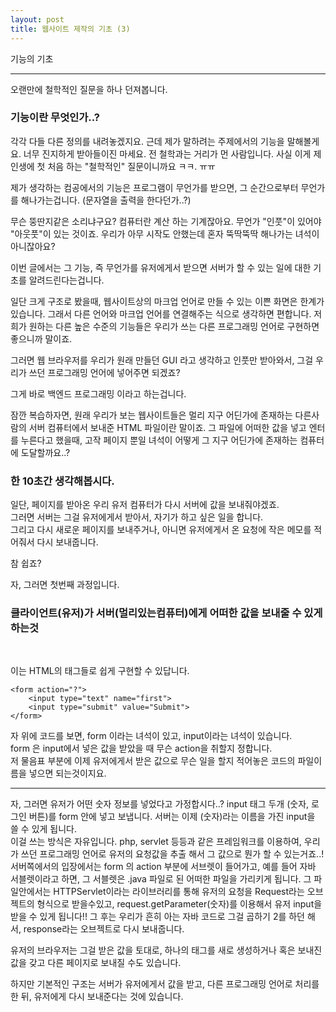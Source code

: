 ```yaml
---
layout: post
title: 웹사이트 제작의 기초 (3)
---
```


기능의 기초

------------------------

오랜만에 철학적인 질문을 하나 던져봅니다.  

### 기능이란 무엇인가..?

각각 다들 다른 정의를 내려놓겠지요. 근데 제가 말하려는 주제에서의 기능을 말해볼게요. 너무 진지하게 받아들이진 마세요. 전 철학과는 거리가 먼 사람입니다. 사실 이게 제 인생에 첫 처음 하는 "철학적인" 질문이니까요 ㅋㅋ. ㅠㅠ  

제가 생각하는 컴공에서의 기능은 프로그램이 무언가를 받으면, 그 순간으로부터 무언가를 해나가는겁니다. (문자열을 출력을 한다던가..?)  

무슨 뚱딴지같은 소리냐구요? 컴퓨터란 계산 하는 기계잖아요. 무언가 "인풋"이 있어야 "아웃풋"이 있는 것이죠. 우리가 아무 시작도 안했는데 혼자 뚝딱뚝딱 해나가는 녀석이 아니잖아요?  

이번 글에서는 그 기능, 즉 무언가를 유저에게서 받으면 서버가 할 수 있는 일에 대한 기초를 알려드린다는겁니다.  

일단 크게 구조로 봤을때, 웹사이트상의 마크업 언어로 만들 수 있는 이쁜 화면은 한계가 있습니다. 그래서 다른 언어와 마크업 언어를 연결해주는 식으로 생각하면 편합니다. 저희가 원하는 다른 높은 수준의 기능들은 우리가 쓰는 다른 프로그래밍 언어로 구현하면 좋으니까 말이죠.  

그러면 웹 브라우저를 우리가 원래 만들던 GUI 라고 생각하고 인풋만 받아와서, 그걸 우리가 쓰던 프로그래밍 언어에 넣어주면 되겠죠?  

그게 바로 백엔드 프로그래밍 이라고 하는겁니다.  

잠깐 복습하자면, 원래 우리가 보는 웹사이트들은 멀리 지구 어딘가에 존재하는 다른사람의 서버 컴퓨터에서 보내준 HTML 파일이란 말이죠. 그 파일에 어떠한 값을 넣고 엔터를 누른다고 했을때, 고작 페이지 뿐일 녀석이 어떻게 그 지구 어딘가에 존재하는 컴퓨터에 도달할까요..?  

### 한 10초간 생각해봅시다.  

일단, 페이지를 받아온 우리 유저 컴퓨터가 다시 서버에 값을 보내줘야겠죠.  
그러면 서버는 그걸 유저에게서 받아서, 자기가 하고 싶은 일을 합니다.  
그리고 다시 새로운 페이지를 보내주거나, 아니면 유저에게서 온 요청에 작은 메모를 적어줘서 다시 보내줍니다.

참 쉽죠?  

자, 그러면 첫번째 과정입니다.
###  클라이언트(유저)가 서버(멀리있는컴퓨터)에게 어떠한 값을 보내줄 수 있게 하는것  
<br>

이는 HTML의 태그들로 쉽게 구현할 수 있답니다.   
```
<form action="?">
	<input type="text" name="first">
	<input type="submit" value="Submit">
</form>
```
자 위에 코드를 보면, form 이라는 녀석이 있고, input이라는 녀석이 있습니다.  
form 은 input에서 넣은 값을 받았을 때 무슨 action을 취할지 정합니다.  
저 물음표 부분에 이제 유저에게서 받은 값으로 무슨 일을 할지 적어놓은 코드의 파일이름을 넣으면 되는것이지요.

--------------------

자, 그러면 유저가 어떤 숫자 정보를 넣었다고 가정합시다..?
input 태그 두개 (숫자, 로그인 버튼)를 form 안에 넣고 보냅니다.
서버는 이제 (숫자)라는 이름을 가진 input을 쓸 수 있게 됩니다.  
이걸 쓰는 방식은 자유입니다. php, servlet 등등과 같은 프레임워크를 이용하여, 우리가 쓰던 프로그래밍 언어로 유저의 요청값을 추출 해서 그 값으로 뭔가 할 수 있는거죠..!
서버쪽에서의 입장에서는 form 의 action 부분에 서브렛이 들어가고,
예를 들어 자바 서블렛이라고 하면, 그 서블렛은 .java 파일로 된 어떠한 파일을 가리키게 됩니다.
그 파일안에서는 HTTPServlet이라는 라이브러리를 통해 유저의 요청을 Request라는 오브젝트의 형식으로 받을수있고, request.getParameter(숫자)를 이용해서 유저 input을 받을 수 있게 됩니다!!
그 후는 우리가 흔히 아는 자바 코드로 그걸 곱하기 2를 하던 해서, response라는 오브젝트로 다시 보내줍니다.

유저의 브라우저는 그걸 받은 값을 토대로, 하나의 태그를 새로 생성하거나 혹은 보내진 값을 갖고 다른 페이지로 보내질 수도 있습니다.

하지만 기본적인 구조는 서버가 유저에게서 값을 받고, 다른 프로그래밍 언어로 처리를 한 뒤, 유저에게 다시 보내준다는 것에 있습니다.  
